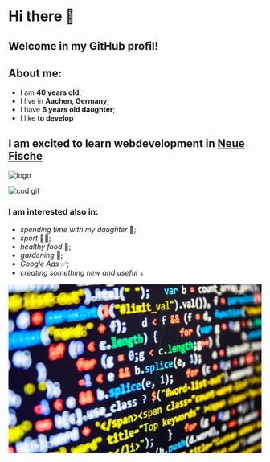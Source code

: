 # Hi there 👋

## Welcome in my GitHub profil!
## About me:
- I am **40 years old**;
- I live in **Aachen, Germany**;
- I have **6 years old daughter**;
- I like **to develop**
  
## I am excited to learn webdevelopment in [Neue Fische](https://www.neuefische.de/)
![logo](https://encrypted-tbn0.gstatic.com/images?q=tbn:ANd9GcR7HQD427lCJCtgiOBA1bFBDiL36O2va5CU5phBYgs7w9IOBYYJpwvYiIByfxVvLFtfE_c&usqp=CAU)

![cod gif](https://media4.giphy.com/media/v1.Y2lkPTc5MGI3NjExNWx3bGhweTdxcjFrcjVmazNzMGw3YWI2dW83dDA4dm5tOWZndHg4MiZlcD12MV9pbnRlcm5hbF9naWZfYnlfaWQmY3Q9Zw/3NtY188QaxDdC/giphy.gif)

### I am interested also in:
- *spending time with my daughter* 👧;
- *sport* 🤸‍♂️;
- *healthy food* 🥦;
- *gardening* 🌱;
- *Google Ads* ✅;
- *creating something new and useful* ⤵️

![alt foto](https://github.com/Alla-Nazarenko/Alla-Nazarenko/blob/main/1-17.jpg.webp)
